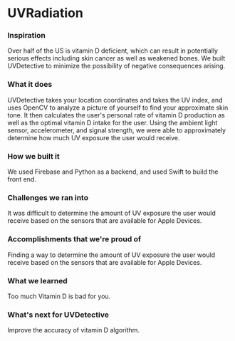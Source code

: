 # UVRadiation

### Inspiration
Over half of the US is vitamin D deficient, which can result in potentially serious effects including skin cancer as well as weakened bones. We built UVDetective to minimize the possibility of negative consequences arising.

### What it does
UVDetective takes your location coordinates and takes the UV index, and uses OpenCV to analyze a picture of yourself to find your approximate skin tone. It then calculates the user's personal rate of vitamin D production as well as the optimal vitamin D intake for the user. Using the ambient light sensor, accelerometer, and signal strength, we were able to approximately determine how much UV exposure the user would receive.

### How we built it
We used Firebase and Python as a backend, and used Swift to build the front end.

### Challenges we ran into
It was difficult to determine the amount of UV exposure the user would receive based on the sensors that are available for Apple Devices.

### Accomplishments that we're proud of
Finding a way to determine the amount of UV exposure the user would receive based on the sensors that are available for Apple Devices.

### What we learned
Too much Vitamin D is bad for you.

### What's next for UVDetective
Improve the accuracy of vitamin D algorithm.


